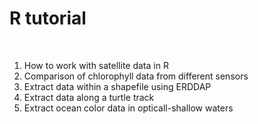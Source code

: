 # R tutorial

​

1. How to work with satellite data in R
2. Comparison of chlorophyll data from different sensors
3. Extract data within a shapefile using ERDDAP
4. Extract data along a turtle track
5. Extract ocean color data in opticall-shallow waters

​

